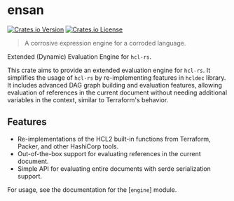 # ensan

[![Crates.io Version](https://img.shields.io/crates/v/ensan)](https://crates.io/crates/ensan)
[![Crates.io License](https://img.shields.io/crates/l/ensan)](https://crates.io/crates/ensan)

> A corrosive expression engine for a corroded language.

Extended (Dynamic) Evaluation Engine for `hcl-rs`.

This crate aims to provide an extended evaluation engine for `hcl-rs`.
It simplifies the usage of `hcl-rs` by re-implementing features in `hcldec` library.
It includes advanced DAG graph building and evaluation features, allowing evaluation of references in the current document without needing additional variables in the context, similar to Terraform's behavior.

## Features

- Re-implementations of the HCL2 built-in functions from Terraform, Packer, and other HashiCorp tools.
- Out-of-the-box support for evaluating references in the current document.
- Simple API for evaluating entire documents with serde serialization support.

For usage, see the documentation for the [`engine`] module.
